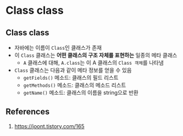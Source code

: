 # Class class

## Class class

- 자바에는 이름이 `Class`인 클래스가 존재
- 이 `Class` 클래스는 **어떤 클래스의 구조 자체를 표현하는** 일종의 메타 클래스
  - `A` 클래스에 대해, `A.class`는 이 A 클래스의 `Class 객체`를 나타냄
- `Class` 클래스는 다음과 같이 메타 정보를 얻을 수 있음
  - `getFields()` 메소드: 클래스의 필드 리스트
  - `getMethods()` 메소드: 클래스의 메소드 리스트
  - `getName()` 메소드: 클래스의 이름을 string으로 반환

## References

1. https://joont.tistory.com/165

